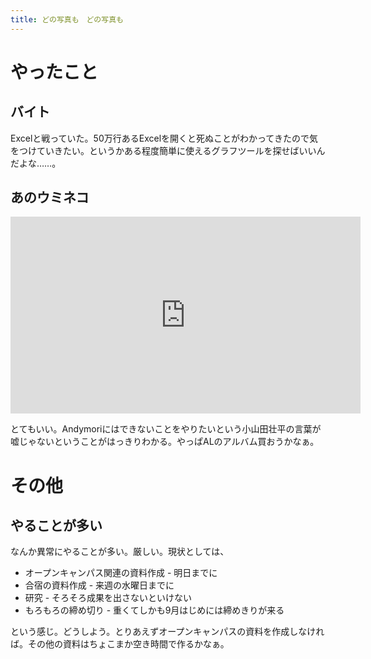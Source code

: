 ```yaml
---
title: どの写真も　どの写真も
---
```


# やったこと

## バイト

Excelと戦っていた。50万行あるExcelを開くと死ぬことがわかってきたので気をつけていきたい。というかある程度簡単に使えるグラフツールを探せばいいんだよな……。

## あのウミネコ

<iframe width="560" height="315" src="https://www.youtube.com/embed/TvQGl3UsAfY" frameborder="0" allow="accelerometer; autoplay; encrypted-media; gyroscope; picture-in-picture" allowfullscreen></iframe>

とてもいい。Andymoriにはできないことをやりたいという小山田壮平の言葉が嘘じゃないということがはっきりわかる。やっぱALのアルバム買おうかなぁ。

# その他

## やることが多い

なんか異常にやることが多い。厳しい。現状としては、

* オープンキャンパス関連の資料作成 - 明日までに
* 合宿の資料作成 - 来週の水曜日までに
* 研究 - そろそろ成果を出さないといけない
* もろもろの締め切り - 重くてしかも9月はじめには締めきりが来る

という感じ。どうしよう。とりあえずオープンキャンパスの資料を作成しなければ。その他の資料はちょこまか空き時間で作るかなぁ。